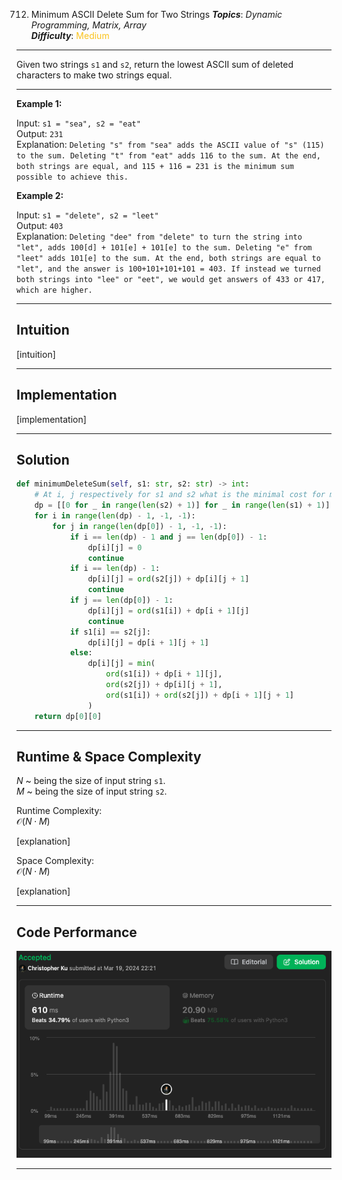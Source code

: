 712. Minimum ASCII Delete Sum for Two Strings
***Topics***: *Dynamic Programming, Matrix, Array*  
***Difficulty***: <span style="color: #fac31d;">Medium</span>
<!-- green: #46c6c2, yellow: #fac31d, red: #f8615c-->
---
Given two strings `s1` and `s2`, return the lowest ASCII sum of deleted characters to make two strings equal.



---
**Example 1:**  

Input: `s1 = "sea", s2 = "eat"`  
Output: `231`  
Explanation: `Deleting "s" from "sea" adds the ASCII value of "s" (115) to the sum.
Deleting "t" from "eat" adds 116 to the sum.
At the end, both strings are equal, and 115 + 116 = 231 is the minimum sum possible to achieve this.
`  

**Example 2:**  

Input: `s1 = "delete", s2 = "leet"`  
Output: `403`  
Explanation: `Deleting "dee" from "delete" to turn the string into "let",
adds 100[d] + 101[e] + 101[e] to the sum.
Deleting "e" from "leet" adds 101[e] to the sum.
At the end, both strings are equal to "let", and the answer is 100+101+101+101 = 403.
If instead we turned both strings into "lee" or "eet", we would get answers of 433 or 417, which are higher.
`  

---
## Intuition
[intuition]

---
## Implementation
[implementation]

---
## Solution
```python
def minimumDeleteSum(self, s1: str, s2: str) -> int:
    # At i, j respectively for s1 and s2 what is the minimal cost for making both string equal at those points?
    dp = [[0 for _ in range(len(s2) + 1)] for _ in range(len(s1) + 1)]
    for i in range(len(dp) - 1, -1, -1):
        for j in range(len(dp[0]) - 1, -1, -1):
            if i == len(dp) - 1 and j == len(dp[0]) - 1:
                dp[i][j] = 0
                continue
            if i == len(dp) - 1: 
                dp[i][j] = ord(s2[j]) + dp[i][j + 1]
                continue
            if j == len(dp[0]) - 1:
                dp[i][j] = ord(s1[i]) + dp[i + 1][j]
                continue
            if s1[i] == s2[j]:
                dp[i][j] = dp[i + 1][j + 1]
            else:
                dp[i][j] = min(
                    ord(s1[i]) + dp[i + 1][j],
                    ord(s2[j]) + dp[i][j + 1],
                    ord(s1[i]) + ord(s2[j]) + dp[i + 1][j + 1]
                )
    return dp[0][0]
```
---
## Runtime & Space Complexity
$N$ ~ being the size of input string `s1`.  
$M$ ~ being the size of input string `s2`.  

Runtime Complexity:  
$\mathcal{O}(N \cdot M)$

[explanation]

Space Complexity:  
$\mathcal{O}(N \cdot M)$

[explanation]

---
## Code Performance
![[lc number] code performance](../../../resources/code-performances/lc-712.png)

---